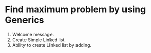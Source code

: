# Find maximum problem by using Generics
1) Welcome message.
2) Create Simple Linked list.
3) Ability to create Linked list by adding.